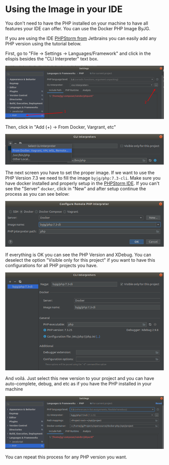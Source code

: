 # Using the Image in your IDE

You don't need to have the PHP installed on your machine to have all features
your IDE can offer. You can use the Docker PHP Image ByJG. 

If you are using the IDE [PHPStorm from](https://www.jetbrains.com/phpstorm/) Jetbrains you can easily add any PHP version using the
tutorial below.

First, go to "File -> Settings -> Languages/Framework" and click in the elispis 
besides the "CLI Interpreter" text box. 

![img.png](img.png)

Then, click in "Add (+) -> From Docker, Vargrant, etc"

![img_1.png](img_1.png)

The next screen you have to set the proper image. If we want to use the PHP Version 7.3
we need to fill the image `byjg/php:7.3-cli`. Make sure you have docker installed and properly
setup in the [PHPStorm IDE](https://www.jetbrains.com/phpstorm/). If you can't see the "Server" `docker`, click in "New" and 
after setup continue the process as you can see below:

![img_2.png](img_2.png)

If everything is OK you can see the PHP Version and XDebug. You can deselect the option
"Visible only for this project" if you want to have this configurations for all PHP projects you have.

![img_3.png](img_3.png)

And voilá. Just select this new version to your project and you can have auto-complete, debug, and etc 
as if you have the PHP installed in your machine

![img_4.png](img_4.png)

You can repeat this process for any PHP version you want. 